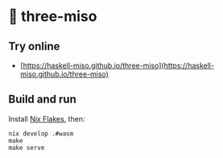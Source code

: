# :ramen: three-miso

## Try online

- [https://haskell-miso.github.io/three-miso](https://haskell-miso.github.io/three-miso)


## Build and run

Install [Nix Flakes](https://nixos.wiki/wiki/Flakes), then:

```
nix develop .#wasm
make
make serve
```

